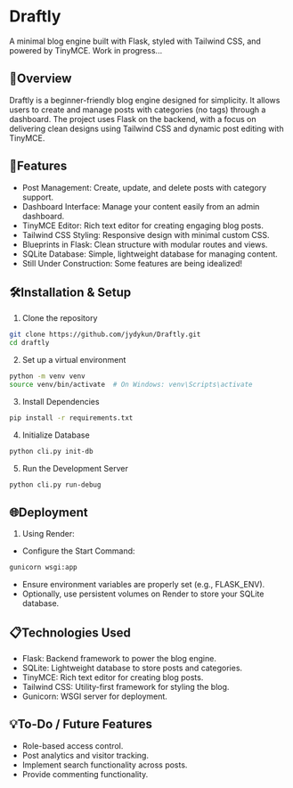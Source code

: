 # Draftly
A minimal blog engine built with Flask, styled with Tailwind CSS, and powered by TinyMCE. Work in progress...

## 🚀Overview
Draftly is a beginner-friendly blog engine designed for simplicity. It allows users to create and manage posts with categories (no tags) through a dashboard. The project uses Flask on the backend, with a focus on delivering clean designs using Tailwind CSS and dynamic post editing with TinyMCE.

## 🌟Features
- Post Management: Create, update, and delete posts with category support.
- Dashboard Interface: Manage your content easily from an admin dashboard.
- TinyMCE Editor: Rich text editor for creating engaging blog posts.
- Tailwind CSS Styling: Responsive design with minimal custom CSS.
- Blueprints in Flask: Clean structure with modular routes and views.
- SQLite Database: Simple, lightweight database for managing content.
- Still Under Construction: Some features are being idealized!

## 🛠Installation & Setup

1. Clone the repository
```bash
git clone https://github.com/jydykun/Draftly.git
cd draftly
```

2. Set up a virtual environment
```bash
python -m venv venv
source venv/bin/activate  # On Windows: venv\Scripts\activate
```

3. Install Dependencies
```bash
pip install -r requirements.txt
```

4. Initialize Database
```bash
python cli.py init-db
```

5. Run the Development Server
```bash
python cli.py run-debug
```

## 🌐Deployment
1. Using Render:
- Configure the Start Command:
```bash
gunicorn wsgi:app
```
- Ensure environment variables are properly set (e.g., FLASK_ENV).
- Optionally, use persistent volumes on Render to store your SQLite database.

## 📋Technologies Used

- Flask: Backend framework to power the blog engine.
- SQLite: Lightweight database to store posts and categories.
- TinyMCE: Rich text editor for creating blog posts.
- Tailwind CSS: Utility-first framework for styling the blog.
- Gunicorn: WSGI server for deployment.

## 💡To-Do / Future Features

- Role-based access control.
- Post analytics and visitor tracking.
- Implement search functionality across posts.
- Provide commenting functionality.
